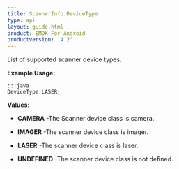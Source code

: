 ```yaml
---
title: ScannerInfo.DeviceType
type: api
layout: guide.html
product: EMDK For Android
productversion: '4.2'
---
```



List of supported scanner device types.
 
 

**Example Usage:**
	
	:::java	
	DeviceType.LASER;


**Values:**

* **CAMERA** -The Scanner device class is camera.

* **IMAGER** -The scanner device class is imager.

* **LASER** -The scanner device class is laser.

* **UNDEFINED** -The scanner device class is not defined.

